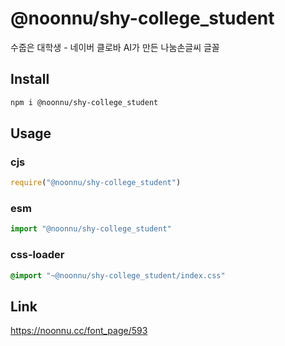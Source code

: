 # @noonnu/shy-college_student
수줍은 대학생 - 네이버 클로바 AI가 만든 나눔손글씨 글꼴

## Install
```sh
npm i @noonnu/shy-college_student
```
## Usage
### cjs
```js
require("@noonnu/shy-college_student")
```
### esm
```js
import "@noonnu/shy-college_student"
```
### css-loader
```css
@import "~@noonnu/shy-college_student/index.css"
```

## Link
https://noonnu.cc/font_page/593